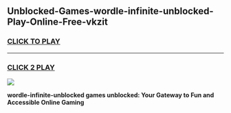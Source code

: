 
## Unblocked-Games-wordle-infinite-unblocked-Play-Online-Free-vkzit
<h3>
<a href="https://premium76.site?title=wordle-infinite-unblocked&ref=26A">CLICK TO PLAY</a></h3>
<hr>

<h3>
<a href="https://premium76.site?title=wordle-infinite-unblocked&ref=26A">CLICK 2 PLAY</a>
  
</h3>

<a href="https://premium76.site?title=wordle-infinite-unblocked&ref=26A"><img src="https://clearcache.store/games.png"></a>


**wordle-infinite-unblocked games unblocked: Your Gateway to Fun and Accessible Online Gaming**
